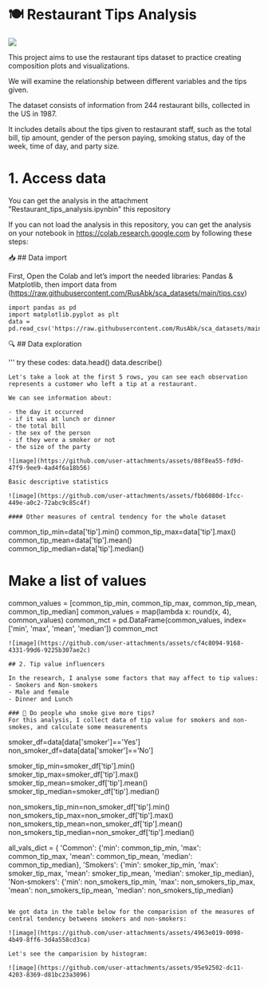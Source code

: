 # 🍽️ Restaurant Tips Analysis

![](https://estrategia.vepormas.com/wp-content/uploads/2018/04/21DIC_1630_BLOG_RETAIL_2.png)

This project aims to use the restaurant tips dataset to practice creating composition plots and visualizations.

We will examine the relationship between different variables and the tips given.

The dataset consists of information from 244 restaurant bills, collected in the US in 1987.

It includes details about the tips given to restaurant staff, such as the total bill, tip amount, gender of the person paying, smoking status, day of the week, time of day, and party size.

# 1. Access data
You can get the analysis in the attachment "Restaurant_tips_analysis.ipynbin" this  repository

If you can not load the analysis in this repository, you can get the analysis on your notebook in https://colab.research.google.com by following these steps:
 
 📥 ## Data import

 First, Open the Colab and let’s import the needed libraries: Pandas & Matplotlib, then import data from (https://raw.githubusercontent.com/RusAbk/sca_datasets/main/tips.csv)

```
import pandas as pd
import matplotlib.pyplot as plt
data = pd.read_csv('https://raw.githubusercontent.com/RusAbk/sca_datasets/main/tips.csv')
```

🔍 ## Data exploration

'''
try these codes:
data.head()
data.describe()
```
Let's take a look at the first 5 rows, you can see each observation represents a customer who left a tip at a restaurant.

We can see information about:

- the day it occurred
- if it was at lunch or dinner
- the total bill
- the sex of the person
- if they were a smoker or not
- the size of the party

![image](https://github.com/user-attachments/assets/08f8ea55-fd9d-47f9-9ee9-4ad4f6a18b56)

Basic descriptive statistics

![image](https://github.com/user-attachments/assets/fbb6080d-1fcc-449e-a0c2-72abc9c85c4f)

#### Other measures of central tendency for the whole dataset

```
common_tip_min=data['tip'].min()
common_tip_max=data['tip'].max()
common_tip_mean=data['tip'].mean()
common_tip_median=data['tip'].median()

# Make a list of values
common_values = [common_tip_min, common_tip_max, common_tip_mean, common_tip_median]
common_values = map(lambda x: round(x, 4), common_values)
common_mct = pd.DataFrame(common_values, index=['min', 'max', 'mean', 'median'])
common_mct
```
![image](https://github.com/user-attachments/assets/cf4c8094-9168-4331-99d6-9225b307ae2c)

## 2. Tip value influencers

In the research, I analyse some factors that may affect to tip values:
- Smokers and Non-smokers
- Male and female
- Dinner and Lunch

### 🚬 Do people who smoke give more tips?
For this analysis, I collect data of tip value for smokers and non-smokes, and calculate some measurements

```
smoker_df=data[data['smoker']=='Yes']
non_smoker_df=data[data['smoker']=='No']

smoker_tip_min=smoker_df['tip'].min()
smoker_tip_max=smoker_df['tip'].max()
smoker_tip_mean=smoker_df['tip'].mean()
smoker_tip_median=smoker_df['tip'].median()

non_smokers_tip_min=non_smoker_df['tip'].min()
non_smokers_tip_max=non_smoker_df['tip'].max()
non_smokers_tip_mean=non_smoker_df['tip'].mean()
non_smokers_tip_median=non_smoker_df['tip'].median()

all_vals_dict = {
    'Common': {'min': common_tip_min, 'max': common_tip_max, 'mean': common_tip_mean, 'median': common_tip_median},
    'Smokers': {'min': smoker_tip_min, 'max': smoker_tip_max, 'mean': smoker_tip_mean, 'median': smoker_tip_median},
    'Non-smokers': {'min': non_smokers_tip_min, 'max': non_smokers_tip_max, 'mean': non_smokers_tip_mean, 'median': non_smokers_tip_median}

```

We got data in the table below for the comparision of the measures of central tendency betweens smokers and non-smokers:

![image](https://github.com/user-attachments/assets/4963e019-0098-4b49-8ff6-3d4a558cd3ca)

Let's see the camparision by histogram:

![image](https://github.com/user-attachments/assets/95e92502-dc11-4203-8369-d81bc23a3096)
